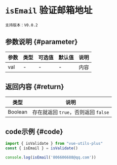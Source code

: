 # `isEmail` 验证邮箱地址

`支持版本：V0.0.2`


## 参数说明 {#parameter}

| 参数  | 类型  | 可选值 | 默认值 | 说明  |
|-----|-----|-----|-----|-----|
| val | -   | -   | -   | 内容  |


## 返回内容 {#return}

| 类型      | 说明                        |
|---------|---------------------------|
| Boolean | 存在就返回 `true`，否则返回 `false` |


## code示例 {#code}

```javascript
import { isValidate } from "vue-utils-plus"
const { isEmail } = isValidate()

console.log(isEmail('806606688@qq.com'))
```
